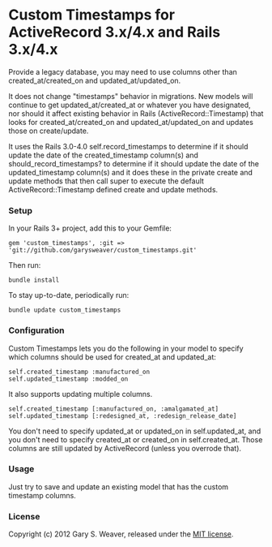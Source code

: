 Custom Timestamps for ActiveRecord 3.x/4.x and Rails 3.x/4.x
=====

Provide a legacy database, you may need to use columns other than created_at/created_on and updated_at/updated_on.

It does not change "timestamps" behavior in migrations. New models will continue to get updated_at/created_at or whatever you have designated, nor should it affect existing behavior in Rails (ActiveRecord::Timestamp) that looks for created_at/created_on and updated_at/updated_on and updates those on create/update.

It uses the Rails 3.0-4.0 self.record_timestamps to determine if it should update the date of the created_timestamp column(s) and should_record_timestamps? to determine if it should update the date of the updated_timestamp column(s) and it does these in the private create and update methods that then call super to execute the default ActiveRecord::Timestamp defined create and update methods.

### Setup

In your Rails 3+ project, add this to your Gemfile:

    gem 'custom_timestamps', :git => 'git://github.com/garysweaver/custom_timestamps.git'

Then run:

    bundle install

To stay up-to-date, periodically run:

    bundle update custom_timestamps

### Configuration

Custom Timestamps lets you do the following in your model to specify which columns should be used for created_at and updated_at:

    self.created_timestamp :manufactured_on
    self.updated_timestamp :modded_on

It also supports updating multiple columns.

    self.created_timestamp [:manufactured_on, :amalgamated_at]
    self.updated_timestamp [:redesigned_at, :redesign_release_date]

You don't need to specify updated_at or updated_on in self.updated_at, and you don't need to specify created_at or created_on in self.created_at. Those columns are still updated by ActiveRecord (unless you overrode that).

### Usage

Just try to save and update an existing model that has the custom timestamp columns.

### License

Copyright (c) 2012 Gary S. Weaver, released under the [MIT license][lic].

[lic]: http://github.com/garysweaver/custom_timestamps/blob/master/LICENSE
